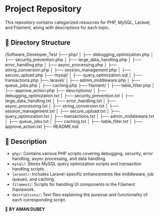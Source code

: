 # Project Repository

This repository contains categorized resources for PHP, MySQL, Laravel, and Filament, along with descriptions for each topic.

## 📂 Directory Structure
/Software_Developer_Test
  ├── php/
  │   ├── debugging_optimization.php
  │   ├── security_prevention.php
  │   ├── large_data_handling.php
  │   ├── error_handling.php
  │   ├── async_processing.php
  │   ├── string_conversion.php
  │   ├── session_management.php
  │   ├── secure_upload.php
  ├── mysql/
  │   ├── query_optimization.sql
  │   ├── transactions.php
  ├── laravel/
  │   ├── admin_middleware.php
  │   ├── queue_jobs.php
  │   ├── caching.php
  ├── filament/
  │   ├── table_filter.php
  │   ├── approve_action.php
  ├── descriptions/
  │   ├── debugging_optimization.txt
  │   ├── security_prevention.txt
  │   ├── large_data_handling.txt
  │   ├── error_handling.txt
  │   ├── async_processing.txt
  │   ├── string_conversion.txt
  │   ├── session_management.txt
  │   ├── secure_upload.txt
  │   ├── query_optimization.txt
  │   ├── transactions.txt
  │   ├── admin_middleware.txt
  │   ├── queue_jobs.txt
  │   ├── caching.txt
  │   ├── table_filter.txt
  │   ├── approve_action.txt
  ├── README.md

## 📖 Description

- `php/`: Contains various PHP scripts covering debugging, security, error handling, async processing, and data handling.
- `mysql/`: Stores MySQL query optimization scripts and transaction handling scripts.
- `laravel/`: Includes Laravel-specific enhancements like middleware, job queues, and caching.
- `filament/`: Scripts for handling UI components in the Filament framework.
- `descriptions/`: Text files explaining the purpose and functionality of each corresponding script.


📝 **BY AMAN DUBEY**  
